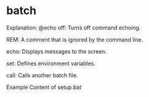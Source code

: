 # batch
Explanation:
@echo off: Turns off command echoing.

REM: A comment that is ignored by the command line.

echo: Displays messages to the screen.

set: Defines environment variables.

call: Calls another batch file.

Example Content of setup.bat
